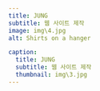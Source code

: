 ```yaml
---
title: JUNG
subtitle: 웹 사이트 제작
image: img\4.jpg 
alt: Shirts on a hanger

caption:
  title: JUNG
  subtitle: 웹 사이트 제작
  thumbnail: img\3.jpg
---
```



